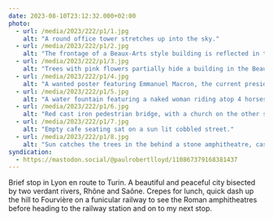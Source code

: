 ```yaml
---
date: 2023-08-10T23:12:32.000+02:00
photo:
  - url: /media/2023/222/p1/1.jpg
    alt: "A round office tower stretches up into the sky."
  - url: /media/2023/222/p1/2.jpg
    alt: "The frontage of a Beaux-Arts style building is reflected in the nearby glass of a modern building opposite."
  - url: /media/2023/222/p1/3.jpg
    alt: "Trees with pink flowers partially hide a building in the Beaux-Arts style."
  - url: /media/2023/222/p1/4.jpg
    alt: "A wanted poster featuring Emmanuel Macron, the current president of France."
  - url: /media/2023/222/p1/5.jpg
    alt: "A water fountain featuring a naked woman riding atop 4 horses leaping towards the viewer."
  - url: /media/2023/222/p1/6.jpg
    alt: "Red cast iron pedestrian bridge, with a church on the other side of the river bank."
  - url: /media/2023/222/p1/7.jpg
    alt: "Empty cafe seating sat on a sun lit cobbled street."
  - url: /media/2023/222/p1/8.jpg
    alt: "Sun catches the trees in the behind a stone amphitheatre, casting a rainbow over the photo."
syndication:
  - https://mastodon.social/@paulrobertlloyd/110867379168381437
---
```


Brief stop in Lyon en route to Turin. A beautiful and peaceful city bisected by two verdant rivers, Rhône and Saône. Crepes for lunch, quick dash up the hill to Fourvière on a funicular railway to see the Roman amphitheatres before heading to the railway station and on to my next stop.
